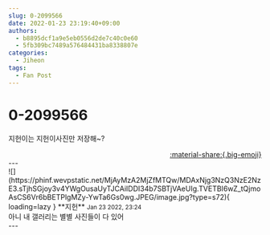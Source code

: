 ```yaml
---
slug: 0-2099566
date: 2022-01-23 23:19:40+09:00
authors:
  - b8895dcf1a9e5eb0556d2de7c40c0e60
  - 5fb309bc7489a576484431ba8338807e
categories:
  - Jiheon
tags:
  - Fan Post
---
```


# 0-2099566

<div class="post-container" markdown="1">
<div class="content-container md-sidebar__scrollwrap" markdown="1">

지헌이는 지헌이사진만 저장해~?

</div>
</div>

<div style="text-align: right;" markdown="1">
<a href="https://weverse.io/fromis9/fanpost/0-2099566" style="text-align: right;">:material-share:{.big-emoji}</a>
</div>
---

<div class="comments-container md-sidebar__scrollwrap" markdown="1">
<div class="comment" markdown="1">
<div class='id-container' markdown="1">
![](https://phinf.wevpstatic.net/MjAyMzA2MjZfMTQw/MDAxNjg3NzQ3NzE2NzE3.sTjhSGjoy3v4YWgOusaUyTJCAiIDDI34b7SBTjVAeUIg.TVETBI6wZ_tQjmoAsCS6Vr6bBETPlgMZy-YwTa6Gs0wg.JPEG/image.jpg?type=s72){ loading=lazy }
**<span class="artist">지헌</span>** <small>Jan 23 2022, 23:24</small><br>
</div>
<div class='comment-body' markdown="1">
아니 내 갤러리는 별별 사진들이 다 있어
</div>
</div>
</div>
---
